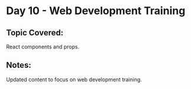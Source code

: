 # Day 10 - Web Development Training

## Topic Covered:
React components and props.

## Notes:
Updated content to focus on web development training.
